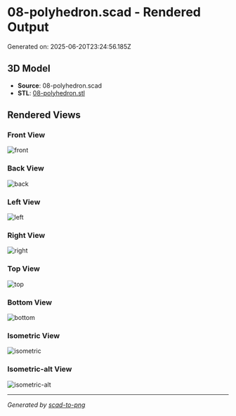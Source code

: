# 08-polyhedron.scad - Rendered Output

Generated on: 2025-06-20T23:24:56.185Z

## 3D Model

- **Source**: 08-polyhedron.scad
- **STL**: [08-polyhedron.stl](./08-polyhedron.stl)

## Rendered Views

### Front View
![front](./front.png)

### Back View
![back](./back.png)

### Left View
![left](./left.png)

### Right View
![right](./right.png)

### Top View
![top](./top.png)

### Bottom View
![bottom](./bottom.png)

### Isometric View
![isometric](./isometric.png)

### Isometric-alt View
![isometric-alt](./isometric-alt.png)

---
*Generated by [scad-to-png](https://github.com/imjasonh/scad-to-png)*
